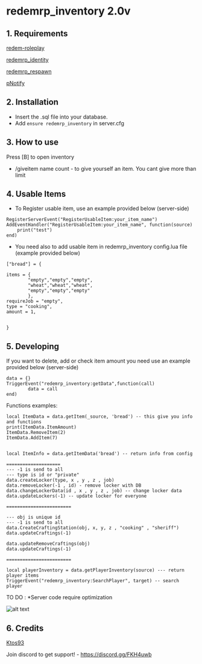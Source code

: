 # redemrp_inventory 2.0v

## 1. Requirements

[redem-roleplay](https://github.com/RedEM-RP/redem_roleplay/)

[redemrp_identity](https://github.com/RedEM-RP/redemrp_identity/)

[redemrp_respawn](https://github.com/RedEM-RP/redemrp_respawn/)

[pNotify](https://github.com/Nick78111/pNotify)

## 2. Installation
- Insert the .sql file into your database.
- Add ```ensure redemrp_inventory``` in server.cfg

## 3. How to use
Press [B] to open inventory

- /giveitem name count - to give yourself an item. You cant give more than limit

## 4. Usable Items
- To Register usable item, use an example provided below (server-side)
```
RegisterServerEvent("RegisterUsableItem:your_item_name")
AddEventHandler("RegisterUsableItem:your_item_name", function(source)
    print("test")
end)
```
- You need also to add usable item in redemrp_inventory config.lua file (example provided below)

```
["bread"] = {

items = {
		"empty","empty","empty",
		"wheat","wheat","wheat",
		"empty","empty","empty"
		},
requireJob = "empty",
type = "cooking",
amount = 1,


}
```

## 5. Developing
If you want to delete, add or check item amount you need use an example provided below (server-side)

```
data = {}
TriggerEvent("redemrp_inventory:getData",function(call)
		data = call
end)
```
Functions examples:

```
local ItemData = data.getItem(_source, 'bread') -- this give you info and functions
print(ItemData.ItemAmount)
ItemData.RemoveItem(2)
ItemData.AddItem(7)


local ItemInfo = data.getItemData('bread') -- return info from config

====================
--- -1 is send to all
--- type is id or "private"
data.createLocker(type, x , y , z , job)
data.removeLocker(-1 , id) - remove locker with DB
data.changeLockerData(id , x , y , z , job) -- change locker data
data.updateLockers(-1) -- update locker for everyone

========================

--- obj is unique id
--- -1 is send to all
data.CreateCraftingStation(obj, x, y, z , "cooking" , "sheriff")
data.updateCraftings(-1)

data.updateRemoveCraftings(obj)
data.updateCraftings(-1) 

========================

local playerInventory = data.getPlayerInventory(source) --- return player items
TriggerEvent("redemrp_inventory:SearchPlayer", target) -- search player
```
TO DO :
*Server code require optimization

![alt text](https://i.imgur.com/ivrqvgt.png)

## 6. Credits
[Ktos93](http://github.com/Ktos93)


Join discord to get support! - https://discord.gg/FKH4uwb

